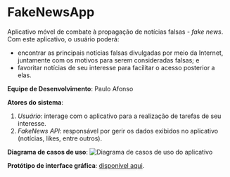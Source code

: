 # FakeNewsApp
Aplicativo móvel de combate à propagação de notícias falsas - *fake news*. Com este aplicativo, o usuário poderá: 
* encontrar as principais notícias falsas divulgadas por meio da Internet, juntamente com os motivos para serem consideradas falsas; e 
* favoritar notícias de seu interesse para facilitar o acesso posterior a elas.

**Equipe de Desenvolvimento**: Paulo Afonso

**Atores do sistema**:
1. *Usuário*: interage com o aplicativo para a realização de tarefas de seu interesse.
2. *FakeNews API*: responsável por gerir os dados exibidos no aplicativo (notícias, likes, entre outros).

**Diagrama de casos de uso**:
![Diagrama de casos de uso do aplicativo](https://github.com/gcc132-mis/fakenewsapp/blob/master/casos-de-uso-fakenewsapp.png)

**Protótipo de interface gráfica**: [disponível aqui](https://drive.google.com/open?id=1Y4fpzavnHOa0JBcVcv5rLwtSLsw_GZ9ZvveAACbGvKw).


